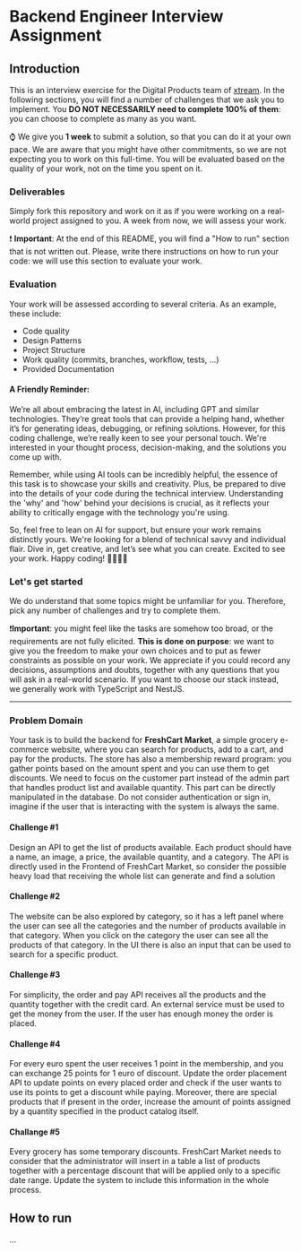 
  
<!---
Hi! We're happy you opened this file, not everyone does!
To let us know you did, paste a capybara picture 
in the How to Run section 😊 
These will be extra points for you!
-->

# Backend Engineer Interview Assignment

## Introduction

This is an interview exercise for the Digital Products team of [xtream](https://www.linkedin.com/company/xtream-srl). In the following sections, you will find a number of challenges that we ask you to implement. You **DO NOT NECESSARILY need to complete 100% of them**: you can choose to complete as many as you want.

:watch: We give you **1 week** to submit a solution, so that you can do it at your own pace. We are aware that you might have other commitments, so we are not expecting you to work on this full-time. You will be evaluated based on the quality of your work, not on the time you spent on it.

### Deliverables

Simply fork this repository and work on it as if you were working on a real-world project assigned to you. A week from now, we will assess your work.

:heavy_exclamation_mark: **Important**: At the end of this README, you will find a "How to run" section that is not written out. Please, write there instructions on how to run your code: we will use this section to evaluate your work.


### Evaluation

Your work will be assessed according to several criteria. As an example, these include:

* Code quality
* Design Patterns
* Project Structure
* Work quality (commits, branches, workflow, tests, ...)
* Provided Documentation

#### A Friendly Reminder:
We’re all about embracing the latest in AI, including GPT and similar technologies. They’re great tools that can provide a helping hand, whether it’s for generating ideas, debugging, or refining solutions. However, for this coding challenge, we’re really keen to see your personal touch. We're interested in your thought process, decision-making, and the solutions you come up with.

Remember, while using AI tools can be incredibly helpful, the essence of this task is to showcase your skills and creativity. Plus, be prepared to dive into the details of your code during the technical interview. Understanding the 'why' and 'how' behind your decisions is crucial, as it reflects your ability to critically engage with the technology you're using.

So, feel free to lean on AI for support, but ensure your work remains distinctly yours. We're looking for a blend of technical savvy and individual flair. Dive in, get creative, and let’s see what you can create. Excited to see your work. Happy coding! 🚀💼👩‍💻

### Let's get started

We do understand that some topics might be unfamiliar for you. Therefore, pick any number of challenges and try to complete them.

:heavy_exclamation_mark:**Important**: you might feel like the tasks are somehow too broad, or the requirements are not fully elicited. **This is done on purpose**: we want to give you the freedom to make your own choices and to put as fewer constraints as possible on your work. We appreciate if you could record any decisions, assumptions and doubts, together with any questions that you will ask in a real-world scenario. If you want to choose our stack instead, we generally work with TypeScript and NestJS.

---   

### Problem Domain

Your task is to build the backend for **FreshCart Market**, a simple grocery e-commerce website, where you can search for products, add to a cart, and pay for the products. The store has also a membership reward program: you gather points based on the amount spent and you can use them to get discounts. We need to focus on the customer part instead of the admin part that handles product list and available quantity. This part can be directly manipulated in the database. Do not consider authentication or sign in, imagine if the user that is interacting with the system is always the same.

#### Challenge #1

Design an API to get the list of products available. Each product should have a name, an image, a price, the available quantity, and a category. The API is directly used in the Frontend of FreshCart Market, so consider the possible heavy load that receiving the whole list can generate and find a solution

#### Challenge #2

The website can be also explored by category, so it has a left panel where the user can see all the categories and the number of products available in that category. When you click on the category the user can see all the products of that category. In the UI there is also an input that can be used to search for a specific product. 

#### Challenge #3

For simplicity, the order and pay API receives all the products and the quantity together with the credit card. An external service must be used to get the money from the user. If the user has enough money the order is placed. 

#### Challenge #4

For every euro spent the user receives 1 point in the membership, and you can exchange 25 points for 1 euro of discount. Update the order placement API to update points on every placed order and check if the user wants to use its points to get a discount while paying. Moreover, there are special products that if present in the order, increase the amount of points assigned by a quantity specified in the product catalog itself.

#### Challange #5
Every grocery has some temporary discounts. FreshCart Market needs to consider that the administrator will insert in a table a list of products together with a percentage discount that will be applied only to a specific date range. Update the system to include this information in the whole process.


## How to run

...
